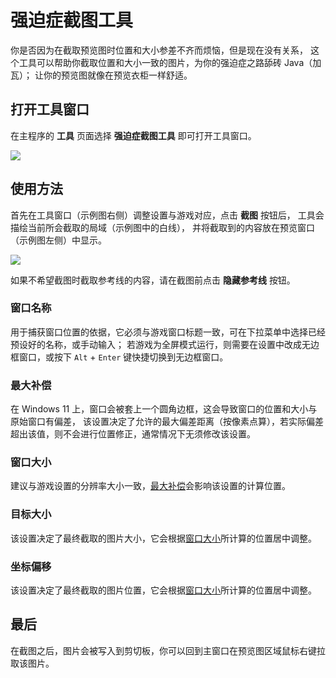 # 强迫症截图工具

你是否因为在截取预览图时位置和大小参差不齐而烦恼，但是现在没有关系，
这个工具可以帮助你截取位置和大小一致的图片，为你的强迫症之路舔砖 Java（加瓦）；
让你的预览图就像在预览衣柜一样舒适。


## 打开工具窗口

在主程序的 **工具** 页面选择 **强迫症截图工具** 即可打开工具窗口。

![](/static/image/3dd3004c.png)


## 使用方法

首先在工具窗口（示例图右侧）调整设置与游戏对应，点击 **截图** 按钮后，
工具会描绘当前所会截取的局域（示例图中的白线），
并将截取到的内容放在预览窗口（示例图左侧）中显示。

![](/static/image/cddb9b58.png)

如果不希望截图时截取参考线的内容，请在截图前点击 **隐藏参考线** 按钮。

### 窗口名称

用于捕获窗口位置的依据，它必须与游戏窗口标题一致，可在下拉菜单中选择已经预设好的名称，或手动输入；
若游戏为全屏模式运行，则需要在设置中改成无边框窗口，或按下 `Alt` + `Enter` 键快捷切换到无边框窗口。

### 最大补偿

在 Windows 11 上，窗口会被套上一个圆角边框，这会导致窗口的位置和大小与原始窗口有偏差，
该设置决定了允许的最大偏差距离（按像素点算），若实际偏差超出该值，则不会进行位置修正，通常情况下无须修改该设置。

### 窗口大小

建议与游戏设置的分辨率大小一致，[最大补偿](#最大补偿)会影响该设置的计算位置。

### 目标大小

该设置决定了最终截取的图片大小，它会根据[窗口大小](#窗口大小)所计算的位置居中调整。

### 坐标偏移

该设置决定了最终截取的图片位置，它会根据[窗口大小](#窗口大小)所计算的位置居中调整。


## 最后

在截图之后，图片会被写入到剪切板，你可以回到主窗口在预览图区域鼠标右键拉取该图片。
